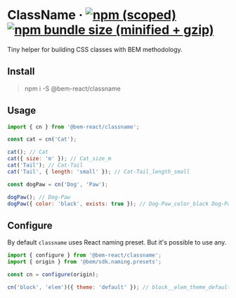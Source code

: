 # ClassName &middot; [![npm (scoped)](https://img.shields.io/npm/v/@bem-react/classname.svg)](https://www.npmjs.com/package/@bem-react/classname) [![npm bundle size (minified + gzip)](https://img.shields.io/bundlephobia/minzip/@bem-react/classname.svg)](https://bundlephobia.com/result?p=@bem-react/classname)

Tiny helper for building CSS classes with BEM methodology.

## Install

> npm i -S @bem-react/classname

## Usage

``` js
import { cn } from '@bem-react/classname';

const cat = cn('Cat');

cat(); // Cat
cat({ size: 'm' }); // Cat_size_m
cat('Tail'); // Cat-Tail
cat('Tail', { length: 'small' }); // Cat-Tail_length_small

const dogPaw = cn('Dog', 'Paw');

dogPaw(); // Dog-Paw
dogPaw({ color: 'black', exists: true }); // Dog-Paw_color_black Dog-Paw_exists
```

## Configure

By default `classname` uses React naming preset. But it's possible to use any.

``` js
import { configure } from '@bem-react/classname';
import { origin } from '@bem/sdk.naming.presets';

const cn = configure(origin);

cn('block', 'elem')({ theme: 'default' }); // block__elem_theme_default
```
